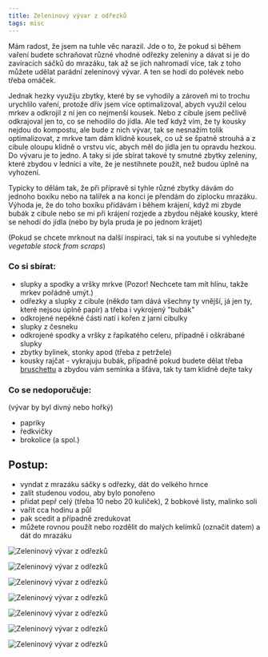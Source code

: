 ```yaml
---
title: Zeleninový vývar z odřezků
tags: misc
---
```


Mám radost, že jsem na tuhle věc narazil. Jde o to, že pokud si během vaření budete schraňovat různé vhodné odřezky zeleniny a dávat si je do zavíracích sáčků do mrazáku, tak až se jich nahromadí více, tak z toho můžete udělat parádní zeleninový vývar. A ten se hodí do polévek nebo třeba omáček.

Jednak hezky využiju zbytky, které by se vyhodily a zároveň mi to trochu urychlilo vaření, protože dřív jsem více optimalizoval, abych využil celou mrkev a odkrojil z ní jen co nejmenší kousek. Nebo z cibule jsem pečlivě odkrajoval jen to, co se nehodilo do jídla. Ale teď když vím, že ty kousky nejdou do kompostu, ale bude z nich vývar, tak se nesnažím tolik optimalizovat, z mrkve tam dám klidně kousek, co už se špatně strouhá a z cibule oloupu klidně o vrstvu víc, abych měl do jídla jen tu opravdu hezkou. Do vývaru je to jedno. A taky si jde sbírat takové ty smutné zbytky zeleniny, které zbydou v lednici a víte, že je nestihnete použít, než budou úplně na vyhození.

Typicky to dělám tak, že při přípravě si tyhle různé zbytky dávám do jednoho boxíku nebo na talířek a na konci je přendám do ziplocku mrazáku. Výhoda je, že do toho boxíku přidávám i během krájení, když mi zbyde bubák z cibule nebo se mi při krájení rozjede a zbydou nějaké kousky, které se nehodí do jídla (nebo by byla pruda je po jednom krájet)

(Pokud se chcete mrknout na další inspiraci, tak si na youtube si vyhledejte *vegetable stock from scraps*)

### Co si sbírat:

- slupky a spodky a vršky mrkve (Pozor! Nechcete tam mít hlínu, takže mrkev pořádně umýt.)
- odřezky a slupky z cibule (někdo tam dává všechny ty vnější, já jen ty, které nejsou úplně papír) a třeba i vykrojený "bubák"
- odkrojené nepěkné části natí i kořen z jarní cibulky
- slupky z česneku
- odkrojené spodky a vršky z řapíkatého celeru, případně i oškrábané slupky
- zbytky bylinek, stonky apod (třeba z petržele)
- kousky rajčat - vykrajuju bubák, případně pokud budete dělat třeba [bruschettu](/bruschetta-s-rajcaty) a zbydou vám semínka a šťáva, tak ty tam klidně dejte taky

### Co se nedoporučuje:
(vývar by byl divný nebo hořký)
- papriky
- ředkvičky
- brokolice (a spol.)

## Postup:
- vyndat z mrazáku sáčky s odřezky, dát do velkého hrnce
- zalít studenou vodou, aby bylo ponořeno
- přidat pepř celý (třeba 10 nebo 20 kuliček), 2 bobkové listy, malinko soli
- vařit cca hodinu a půl
- pak scedit a případně zredukovat
- můžete rovnou použít nebo rozdělit do malých kelímků (označit datem) a dát do mrazáku


![Zeleninový vývar z odřezků](/fotky/zeleninovy-vyvar-z-odrezku-1.jpg)

![Zeleninový vývar z odřezků](/fotky/zeleninovy-vyvar-z-odrezku-2.jpg)

![Zeleninový vývar z odřezků](/fotky/zeleninovy-vyvar-z-odrezku-3.jpg)

![Zeleninový vývar z odřezků](/fotky/zeleninovy-vyvar-z-odrezku-4.jpg)

![Zeleninový vývar z odřezků](/fotky/zeleninovy-vyvar-z-odrezku-5.jpg)

![Zeleninový vývar z odřezků](/fotky/zeleninovy-vyvar-z-odrezku-6.jpg)

![Zeleninový vývar z odřezků](/fotky/zeleninovy-vyvar-z-odrezku-7.jpg)


